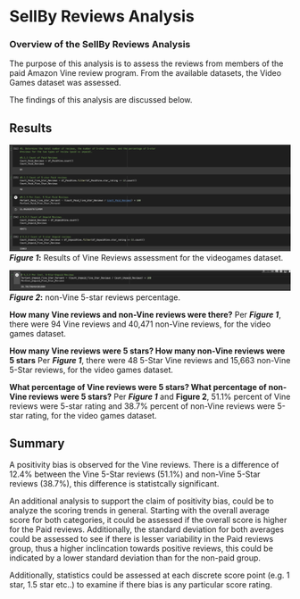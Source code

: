 # SellBy Reviews Analysis

### **Overview of the SellBy Reviews Analysis**
The purpose of this analysis is to assess the reviews from members of the paid Amazon Vine review program. From the available datasets, the Video Games dataset was assessed.

The findings of this analysis are discussed below.


## Results
![Figure 1](https://github.com/CR-HSDC/Amazon_Vine_Analysis/blob/main/Resources/Figure%201.png)
**_Figure 1_:** Results of Vine Reviews assessment for the videogames dataset.

![Figure 2](https://github.com/CR-HSDC/Amazon_Vine_Analysis/blob/main/Resources/Figure2.png)
**_Figure 2_:** non-Vine 5-star reviews percentage.

**How many Vine reviews and non-Vine reviews were there?**
Per ***Figure 1***, there were 94 Vine reviews and 40,471 non-Vine reviews, for the video games dataset.

**How many Vine reviews were 5 stars? How many non-Vine reviews were 5 stars**
Per  ***Figure 1***, there were 48 5-Star Vine reviews and 15,663 non-Vine 5-Star reviews, for the video games dataset.

**What percentage of Vine reviews were 5 stars? What percentage of non-Vine reviews were 5 stars?**
Per  ***Figure 1*** and **Figure 2**, 51.1% percent of Vine reviews were 5-star rating and 38.7% percent of non-Vine reviews were 5-star rating, for the video games dataset.


 

## Summary 

A positivity bias is observed for the Vine reviews. There is a difference of 12.4% between the Vine 5-Star reviews (51.1%) and non-Vine 5-Star reviews (38.7%), this difference is statistcally significant. 

An additional analysis to support the claim of positivity bias, could be to analyze the scoring trends in general. Starting with the overall average score for both categories, it could be assessed if the overall score is higher for the Paid reviews. Additionally, the standard deviation for both averages could be assessed to see if there is lesser variability in the Paid reviews group, thus a higher inclincation towards positive reviews, this could be indicated by a lower standard deviation than for the non-paid group.

Additionally, statistics could be assessed at each discrete score point (e.g. 1 star, 1.5 star etc..) to examine if there bias is any particular score rating.











